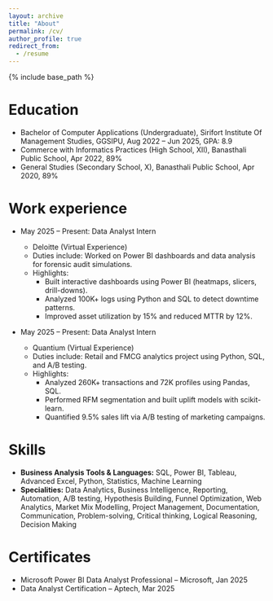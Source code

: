 ```yaml
---
layout: archive
title: "About"
permalink: /cv/
author_profile: true
redirect_from:
  - /resume
---
```


{% include base_path %}

Education
======
* Bachelor of Computer Applications (Undergraduate), Sirifort Institute Of Management Studies, GGSIPU, Aug 2022 – Jun 2025, GPA: 8.9  
* Commerce with Informatics Practices (High School, XII), Banasthali Public School, Apr 2022, 89%  
* General Studies (Secondary School, X), Banasthali Public School, Apr 2020, 89%  

Work experience
======
* May 2025 – Present: Data Analyst Intern  
  * Deloitte (Virtual Experience)  
  * Duties include: Worked on Power BI dashboards and data analysis for forensic audit simulations.  
  * Highlights:  
    * Built interactive dashboards using Power BI (heatmaps, slicers, drill-downs).  
    * Analyzed 100K+ logs using Python and SQL to detect downtime patterns.  
    * Improved asset utilization by 15% and reduced MTTR by 12%.  

* May 2025 – Present: Data Analyst Intern  
  * Quantium (Virtual Experience)  
  * Duties include: Retail and FMCG analytics project using Python, SQL, and A/B testing.  
  * Highlights:  
    * Analyzed 260K+ transactions and 72K profiles using Pandas, SQL.  
    * Performed RFM segmentation and built uplift models with scikit-learn.  
    * Quantified 9.5% sales lift via A/B testing of marketing campaigns.  

Skills
======
* **Business Analysis Tools & Languages:** SQL, Power BI, Tableau, Advanced Excel, Python, Statistics, Machine Learning  
* **Specialities:** Data Analytics, Business Intelligence, Reporting, Automation, A/B testing, Hypothesis Building, Funnel Optimization, Web Analytics, Market Mix Modelling, Project Management, Documentation, Communication, Problem-solving, Critical thinking, Logical Reasoning, Decision Making  

Certificates
======
* Microsoft Power BI Data Analyst Professional – Microsoft, Jan 2025  
* Data Analyst Certification – Aptech, Mar 2025 
